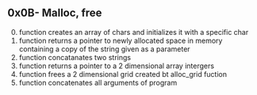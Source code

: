 ## 0x0B- Malloc, free
0. function creates an array of chars and initializes it with a specific char
1. function returns a pointer to newly allocated space in memory containing a copy of the string given as a parameter
2. function concatanates two strings
3. function returns a pointer to a 2 dimensional array intergers
4. function frees a 2 dimensional grid created bt alloc_grid fuction
100. function concatenates all arguments of program
